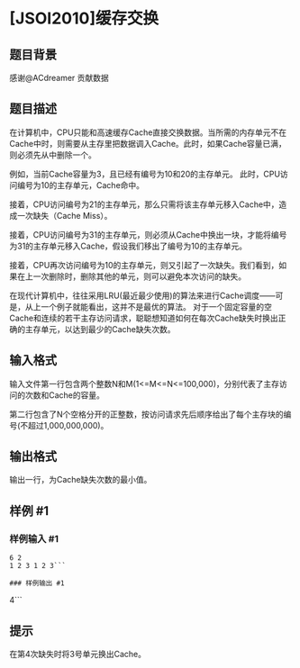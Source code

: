 # [JSOI2010]缓存交换

## 题目背景

感谢@ACdreamer 贡献数据

## 题目描述

在计算机中，CPU只能和高速缓存Cache直接交换数据。当所需的内存单元不在Cache中时，则需要从主存里把数据调入Cache。此时，如果Cache容量已满，则必须先从中删除一个。 

例如，当前Cache容量为3，且已经有编号为10和20的主存单元。 
此时，CPU访问编号为10的主存单元，Cache命中。 

接着，CPU访问编号为21的主存单元，那么只需将该主存单元移入Cache中，造成一次缺失（Cache Miss）。 

接着，CPU访问编号为31的主存单元，则必须从Cache中换出一块，才能将编号为31的主存单元移入Cache，假设我们移出了编号为10的主存单元。 

接着，CPU再次访问编号为10的主存单元，则又引起了一次缺失。我们看到，如果在上一次删除时，删除其他的单元，则可以避免本次访问的缺失。 

在现代计算机中，往往采用LRU(最近最少使用)的算法来进行Cache调度——可是，从上一个例子就能看出，这并不是最优的算法。 
对于一个固定容量的空Cache和连续的若干主存访问请求，聪聪想知道如何在每次Cache缺失时换出正确的主存单元，以达到最少的Cache缺失次数。

## 输入格式

输入文件第一行包含两个整数N和M(1<=M<=N<=100,000)，分别代表了主存访问的次数和Cache的容量。 

第二行包含了N个空格分开的正整数，按访问请求先后顺序给出了每个主存块的编号(不超过1,000,000,000)。

## 输出格式

输出一行，为Cache缺失次数的最小值。

## 样例 #1

### 样例输入 #1
```
6 2
1 2 3 1 2 3```

### 样例输出 #1

```
4```

## 提示

在第4次缺失时将3号单元换出Cache。 
